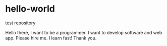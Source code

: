 # hello-world
test repository

Hello there,
I want to be a programmer. I want to develop software and web app. Please hire me. I learn fast!
Thank you.
